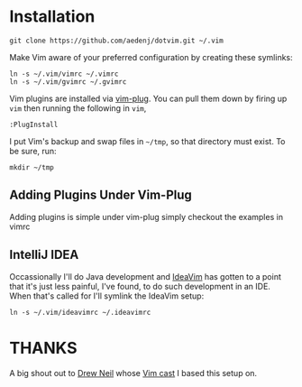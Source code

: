 # Installation #

    git clone https://github.com/aedenj/dotvim.git ~/.vim

Make Vim aware of your preferred configuration by creating these symlinks:

    ln -s ~/.vim/vimrc ~/.vimrc
    ln -s ~/.vim/gvimrc ~/.gvimrc

Vim plugins are installed via [vim-plug](https://github.com/junegunn/vim-plug). You can pull them down by
firing up `vim` then running the following in `vim`,

    :PlugInstall


I put Vim's backup and swap files in `~/tmp`, so that directory must exist. To
be sure, run:

    mkdir ~/tmp

## Adding Plugins Under Vim-Plug

Adding plugins is simple under vim-plug simply checkout the examples in vimrc


## IntelliJ IDEA

Occassionally I'll do Java development and [IdeaVim](https://github.com/JetBrains/ideavim) has gotten to a point that it's just less painful, I've found,
to do such development in an IDE. When that's called for I'll symlink the IdeaVim setup:

    ln -s ~/.vim/ideavimrc ~/.ideavimrc

# THANKS #
A big shout out to [Drew Neil](https://github.com/nelstrom) whose [Vim cast](http://vimcasts.org/episodes/synchronizing-plugins-with-git-submodules-and-pathogen/) I based this setup on.
